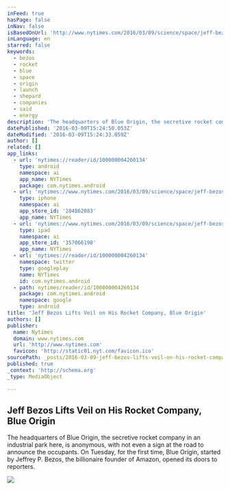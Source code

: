 ```yaml
---
inFeed: true
hasPage: false
inNav: false
isBasedOnUrl: 'http://www.nytimes.com/2016/03/09/science/space/jeff-bezos-lifts-veil-on-his-rocket-company-blue-origin.html?_r=0'
inLanguage: en
starred: false
keywords:
  - bezos
  - rocket
  - blue
  - space
  - origin
  - launch
  - shepard
  - companies
  - said
  - energy
description: 'The headquarters of Blue Origin, the secretive rocket company in an industrial park here, is anonymous, with not even a sign at the road to announce the occupants. On Tuesday, for the first time, Blue Origin, started by Jeffrey P. Bezos, the billionaire founder of Amazon, opened its doors to reporters.'
datePublished: '2016-03-09T15:24:50.053Z'
dateModified: '2016-03-09T15:24:33.859Z'
author: []
related: []
app_links:
  - url: 'nytimes://reader/id/100000004260134'
    type: android
    namespace: ai
    app_name: NYTimes
    package: com.nytimes.android
  - url: 'nytimes://www.nytimes.com/2016/03/09/science/space/jeff-bezos-lifts-veil-on-his-rocket-company-blue-origin.html'
    type: iphone
    namespace: ai
    app_store_id: '284862083'
    app_name: NYTimes
  - url: 'nytimes://www.nytimes.com/2016/03/09/science/space/jeff-bezos-lifts-veil-on-his-rocket-company-blue-origin.html'
    type: ipad
    namespace: ai
    app_store_id: '357066198'
    app_name: NYTimes
  - url: 'nytimes://reader/id/100000004260134'
    namespace: twitter
    type: googleplay
    name: NYTimes
    id: com.nytimes.android
  - path: nytimes/reader/id/100000004260134
    package: com.nytimes.android
    namespace: google
    type: android
title: 'Jeff Bezos Lifts Veil on His Rocket Company, Blue Origin'
authors: []
publisher:
  name: Nytimes
  domain: www.nytimes.com
  url: 'http://www.nytimes.com'
  favicon: 'http://static01.nyt.com/favicon.ico'
sourcePath: _posts/2016-03-09-jeff-bezos-lifts-veil-on-his-rocket-company-blue-origin.md
published: true
_context: 'http://schema.org'
_type: MediaObject

---
```

<article style=""><h1>Jeff Bezos Lifts Veil on His Rocket Company, Blue Origin</h1><p>The headquarters of Blue Origin, the secretive rocket company in an industrial park here, is anonymous, with not even a sign at the road to announce the occupants. On Tuesday, for the first time, Blue Origin, started by Jeffrey P. Bezos, the billionaire founder of Amazon, opened its doors to reporters.</p><img src="https://s3-us-west-2.amazonaws.com/the-grid-img/p/2229669a4714ef331e6445fe9e51baa730b47969.jpg" /></article>